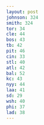 ```yaml
---
layout: post
johnson: 324
smith: 324
tor: 34
cle: 44
bos: 43
tb: 42
pit: 46
cin: 33
stl: 40
atl: 42
bal: 52
kc: 43
nyy: 44
laa: 41
sd: 29
wsh: 40
phi: 37
lad: 38
---
```

